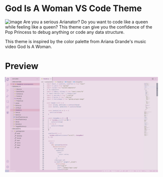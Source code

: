 # God Is A Woman VS Code Theme
![image](https://user-images.githubusercontent.com/15368212/162290175-31cd7369-f3a6-4ec6-94af-160076b86cac.png)
Are you a serious Arianator? Do you want to code like a queen while feeling like a queen? This theme can give you the confidence of the Pop Princess to debug anything or code any data structure.

This theme is inspired by the color palette from Ariana Grande's music video God Is A Woman.

# Preview
![Theme Preview](theme.png)
